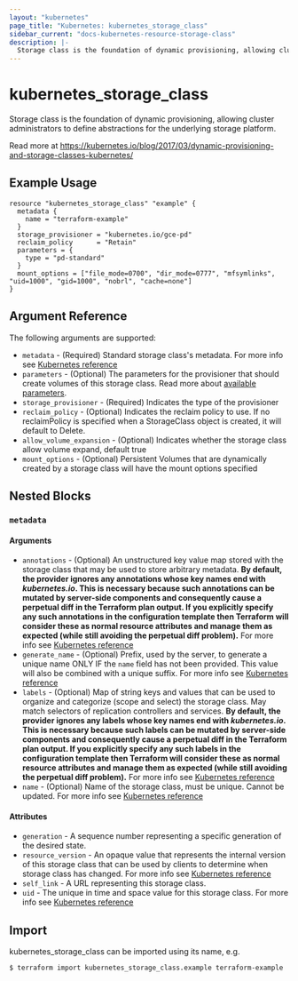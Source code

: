 ```yaml
---
layout: "kubernetes"
page_title: "Kubernetes: kubernetes_storage_class"
sidebar_current: "docs-kubernetes-resource-storage-class"
description: |-
  Storage class is the foundation of dynamic provisioning, allowing cluster administrators to define abstractions for the underlying storage platform.
---
```


# kubernetes_storage_class

Storage class is the foundation of dynamic provisioning, allowing cluster administrators to define abstractions for the underlying storage platform.

Read more at https://kubernetes.io/blog/2017/03/dynamic-provisioning-and-storage-classes-kubernetes/

## Example Usage

```hcl
resource "kubernetes_storage_class" "example" {
  metadata {
    name = "terraform-example"
  }
  storage_provisioner = "kubernetes.io/gce-pd"
  reclaim_policy      = "Retain"
  parameters = {
    type = "pd-standard"
  }
  mount_options = ["file_mode=0700", "dir_mode=0777", "mfsymlinks", "uid=1000", "gid=1000", "nobrl", "cache=none"]
}
```

## Argument Reference

The following arguments are supported:

* `metadata` - (Required) Standard storage class's metadata. For more info see [Kubernetes reference](https://github.com/kubernetes/community/blob/master/contributors/devel/sig-architecture/api-conventions.md#metadata)
* `parameters` - (Optional) The parameters for the provisioner that should create volumes of this storage class.
	Read more about [available parameters](https://kubernetes.io/docs/concepts/storage/storage-classes/#parameters).
* `storage_provisioner` - (Required) Indicates the type of the provisioner
* `reclaim_policy` - (Optional) Indicates the reclaim policy to use.  If no reclaimPolicy is specified when a StorageClass object is created, it will default to Delete.
* `allow_volume_expansion` - (Optional) Indicates whether the storage class allow volume expand, default true
* `mount_options` - (Optional) Persistent Volumes that are dynamically created by a storage class will have the mount options specified

## Nested Blocks

### `metadata`

#### Arguments

* `annotations` - (Optional) An unstructured key value map stored with the storage class that may be used to store arbitrary metadata. 
**By default, the provider ignores any annotations whose key names end with *kubernetes.io*. This is necessary because such annotations can be mutated by server-side components and consequently cause a perpetual diff in the Terraform plan output. If you explicitly specify any such annotations in the configuration template then Terraform will consider these as normal resource attributes and manage them as expected (while still avoiding the perpetual diff problem).**
For more info see [Kubernetes reference](http://kubernetes.io/docs/user-guide/annotations)
* `generate_name` - (Optional) Prefix, used by the server, to generate a unique name ONLY IF the `name` field has not been provided. This value will also be combined with a unique suffix. For more info see [Kubernetes reference](https://github.com/kubernetes/community/blob/master/contributors/devel/sig-architecture/api-conventions.md#idempotency)
* `labels` - (Optional) Map of string keys and values that can be used to organize and categorize (scope and select) the storage class. May match selectors of replication controllers and services. 
**By default, the provider ignores any labels whose key names end with *kubernetes.io*. This is necessary because such labels can be mutated by server-side components and consequently cause a perpetual diff in the Terraform plan output. If you explicitly specify any such labels in the configuration template then Terraform will consider these as normal resource attributes and manage them as expected (while still avoiding the perpetual diff problem).**
For more info see [Kubernetes reference](http://kubernetes.io/docs/user-guide/labels)
* `name` - (Optional) Name of the storage class, must be unique. Cannot be updated. For more info see [Kubernetes reference](http://kubernetes.io/docs/user-guide/identifiers#names)

#### Attributes


* `generation` - A sequence number representing a specific generation of the desired state.
* `resource_version` - An opaque value that represents the internal version of this storage class that can be used by clients to determine when storage class has changed. For more info see [Kubernetes reference](https://github.com/kubernetes/community/blob/master/contributors/devel/sig-architecture/api-conventions.md#concurrency-control-and-consistency)
* `self_link` - A URL representing this storage class.
* `uid` - The unique in time and space value for this storage class. For more info see [Kubernetes reference](http://kubernetes.io/docs/user-guide/identifiers#uids)

## Import

kubernetes_storage_class can be imported using its name, e.g.

```
$ terraform import kubernetes_storage_class.example terraform-example
```

